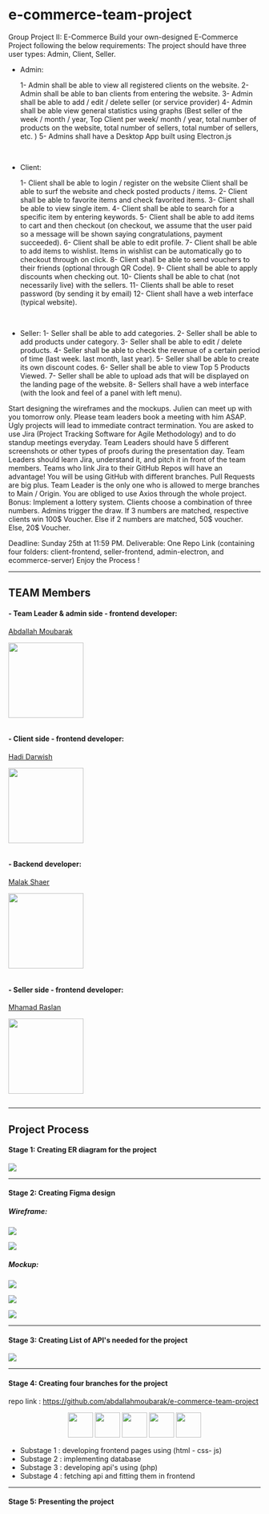 # e-commerce-team-project

Group Project II: E-Commerce Build your own-designed E-Commerce Project following the below requirements: The project should have three user types: Admin, Client, Seller.

- Admin:

  1- Admin shall be able to view all registered clients on the website.
  2- Admin shall be able to ban clients from entering the website.
  3- Admin shall be able to add / edit / delete seller (or service provider)
  4- Admin shall be able view general statistics using graphs (Best seller of the week / month / year, Top Client per week/ month / year, total number of products on the website, total number of sellers, total number of sellers, etc. )
  5- Admins shall have a Desktop App built using Electron.js

  <br/>

- Client:

  1- Client shall be able to login / register on the website Client shall be able to surf the website and check posted products / items.
  2- Client shall be able to favorite items and check favorited items.
  3- Client shall be able to view single item.
  4- Client shall be able to search for a specific item by entering keywords.
  5- Client shall be able to add items to cart and then checkout (on checkout, we assume that the user paid so a message will be shown saying congratulations, payment succeeded).
  6- Client shall be able to edit profile.
  7- Client shall be able to add items to wishlist. Items in wishlist can be automatically go to checkout through on click.
  8- Client shall be able to send vouchers to their friends (optional through QR Code).
  9- Client shall be able to apply discounts when checking out.
  10- Clients shall be able to chat (not necessarily live) with the sellers.
  11- Clients shall be able to reset password (by sending it by email) 12- Client shall have a web interface (typical website).

<br/>

- Seller:
  1- Seller shall be able to add categories.
  2- Seller shall be able to add products under category.
  3- Seller shall be able to edit / delete products.
  4- Seller shall be able to check the revenue of a certain period of time (last week. last month, last year).
  5- Seller shall be able to create its own discount codes.
  6- Seller shall be able to view Top 5 Products Viewed.
  7- Seller shall be able to upload ads that will be displayed on the landing page of the website.
  8- Sellers shall have a web interface (with the look and feel of a panel with left menu).

Start designing the wireframes and the mockups. Julien can meet up with you tomorrow only. Please team leaders book a meeting with him ASAP. Ugly projects will lead to immediate contract termination. You are asked to use Jira (Project Tracking Software for Agile Methodology) and to do standup meetings everyday. Team Leaders should have 5 different screenshots or other types of proofs during the presentation day. Team Leaders should learn Jira, understand it, and pitch it in front of the team members. Teams who link Jira to their GitHub Repos will have an advantage! You will be using GitHub with different branches. Pull Requests are big plus. Team Leader is the only one who is allowed to merge branches to Main / Origin. You are obliged to use Axios through the whole project. Bonus: Implement a lottery system. Clients choose a combination of three numbers. Admins trigger the draw. If 3 numbers are matched, respective clients win 100$ Voucher. Else if 2 numbers are matched, 50$ voucher. Else, 20$ Voucher. <br/>

Deadline: Sunday 25th at 11:59 PM. Deliverable: One Repo Link (containing four folders: client-frontend, seller-frontend, admin-electron, and ecommerce-server) Enjoy the Process !

---

## TEAM Members

#### - Team Leader & admin side - frontend developer:

<a href='https://github.com/abdallahmoubarak'>Abdallah Moubarak<p><img width='150' src="https://avatars.githubusercontent.com/u/112470831?v=4" alt='' /></p></a>

<img align="center" src="https://github-readme-stats.vercel.app/api?username=abdallahmoubarak&show_icons=true&locale=en" alt="" />

#### - Client side - frontend developer:

<a href='https://github.com/hadi-darwish'>Hadi Darwish<p><img width='150' src="https://avatars.githubusercontent.com/u/112479066?v=4" alt='' /></p></a>

<img align="center" src="https://github-readme-stats.vercel.app/api?username=hadi-darwish&show_icons=true&locale=en" alt="" />

#### - Backend developer:

<a href='https://github.com/malakshaer'>Malak Shaer<p><img width='150' src="https://avatars.githubusercontent.com/u/112479390?v=4" alt='' /></p></a>

<img align="center" src="https://github-readme-stats.vercel.app/api?username=malakshaer&show_icons=true&locale=en" alt="" />

#### - Seller side - frontend developer:

<a href='https://github.com/MhamadR'>Mhamad Raslan<p><img width='150' src="https://avatars.githubusercontent.com/u/59586466?v=4" alt='' /></p></a>

<img align="center" src="https://github-readme-stats.vercel.app/api?username=MhamadR&show_icons=true&locale=en" alt="" />

---

<style>
img[src$="center"]
{
    display:block;
    float:none;
    margin: 0 auto;
}
</style>

## Project Process

#### Stage 1: Creating ER diagram for the project

![](./server/er_diagram/tables.png?style=center)

---

#### Stage 2: Creating Figma design

##### Wireframe:

![](./src/wireframe.png?style=center)

![](./src/wireframe-1.png?style=center)

##### Mockup:

![](./src/mockup.png?style=center)

![](./src/mockup-1.png?style=center)

![](./src/mockup-2.png?style=center)

---

#### Stage 3: Creating List of API's needed for the project

![](./src/api-list.png?style=center)

---

#### Stage 4: Creating four branches for the project

repo link : https://github.com/abdallahmoubarak/e-commerce-team-project

<p align='center'>
<img src='./src/html.svg' width='50' alt=''>
<img src='./src/css.svg' width='50' alt=''>
<img src='./src/javascript.svg' width='50' alt=''>
<img src='./src/php.svg' height='50' alt=''>
<img src='./src/mysql.svg' height='50' alt=''>
</p>

- Substage 1 : developing frontend pages using (html - css- js)
- Substage 2 : implementing database
- Substage 3 : developing api's using (php)
- Substage 4 : fetching api and fitting them in frontend

---

#### Stage 5: Presenting the project
